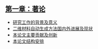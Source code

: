 ## [第一章：著论](part-1.md)

* [研究工作的背景及意义](1-1.md)
* [二维材料自动生成方法国内外进展及现状](1-2.md)
* [本论文主要贡献及创新](1-3.md)
* [本论文结构安排](1-4.md)

